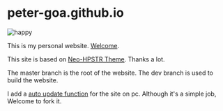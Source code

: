 # peter-goa.github.io

![happy](https://cdn2.iconfinder.com/data/icons/despicable-me-2-minions/128/despicable-me-2-Minion-icon-8.png)

This is my personal website. [Welcome](https://peter-goa.github.io/).

This site is based on [Neo-HPSTR Theme](https://github.com/aron-bordin/neo-hpstr-jekyll-theme). Thanks a lot.

The master branch is the root of the website. The dev branch is used to build the website.

I add a [auto update function](https://github.com/Peter-Goa/autoUpdate "auto update function") for the site on pc. Although it's a simple job, Welcome to fork it.